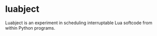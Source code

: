 # luabject

Luabject is an experiment in scheduling interruptable Lua softcode from within Python programs.
